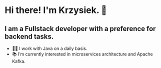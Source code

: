 # Hi there! I'm Krzysiek. 👋

## I am a Fullstack developer with a preference for backend tasks.

* 👨‍💻 I work with Java on a daily basis.
* 📚 I’m currently interested in microservices architecture and Apache Kafka.
<!--
**k-szczesniak/k-szczesniak** is a ✨ _special_ ✨ repository because its `README.md` (this file) appears on your GitHub profile.

Here are some ideas to get you started:

- 🔭 I’m currently working on ...
- 🌱 I’m currently learning ...
- 👯 I’m looking to collaborate on ...
- 🤔 I’m looking for help with ...
- 💬 Ask me about ...
- 📫 How to reach me: ...
- 😄 Pronouns: ...
- ⚡ Fun fact: ...
-->
